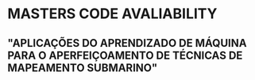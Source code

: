 # MASTERS CODE AVALIABILITY
## "APLICAÇÕES DO APRENDIZADO DE MÁQUINA PARA O APERFEIÇOAMENTO DE TÉCNICAS DE MAPEAMENTO SUBMARINO"


